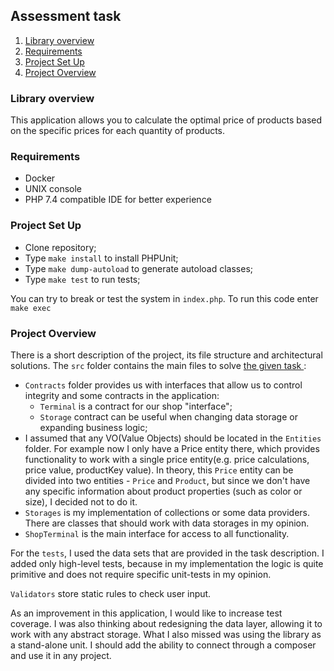 ## Assessment task ##
1. [ Library overview ](#library)
2. [ Requirements ](#requirements)
3. [ Project Set Up ](#setup)
4. [ Project Overview ](#overview)

<a name="library"></a>
### Library overview ###
This application allows you to calculate the optimal price of products based on the specific prices for each quantity
 of products.

<a name="requirements"></a>
### Requirements ###
* Docker
* UNIX console
* PHP 7.4 compatible IDE for better experience

<a name="setup"></a>
### Project Set Up ###
* Clone repository;
* Type `make install` to install PHPUnit;
* Type `make dump-autoload` to generate autoload classes;
* Type `make test` to run tests;

You can try to break or test the system in `index.php`. To run this code enter `make exec` 

<a name="overview"></a>
### Project Overview ###
There is a short description of the project, its file structure and architectural solutions. 
The `src` folder contains the main files to solve [ the given task ](#library):
* `Contracts` folder provides us with interfaces that allow us to control integrity and some contracts in the 
    application:
    * `Terminal` is a contract for our shop "interface";
    * `Storage` contract can be useful when changing data storage or expanding business logic;
* I assumed that any VO(Value Objects) should be located in the `Entities` folder. For example now I only have a Price
 entity there, which provides functionality to work with a single price entity(e.g. price calculations, price value, productKey value).
 In theory, this `Price` entity can be divided into two entities - `Price` and `Product`, but since we don't have any specific
  information about product properties (such as color or size), I decided not to do it.
* `Storages` is my implementation of collections or some data providers. There are classes that should work with data storages in my opinion.
* `ShopTerminal` is the main interface for access to all functionality.
 
For the `tests`, I used the data sets that are provided in the task description. 
I added only high-level tests, because in my implementation the logic is quite primitive and does not require specific
 unit-tests in my opinion.
 
`Validators` store static rules to check user input.

As an improvement in this application, I would like to increase test coverage. I was also thinking about redesigning the
 data layer, allowing it to work with any abstract storage. 
What I also missed was using the library as a stand-alone unit. I should add the ability to connect through a composer
 and use it in any project.